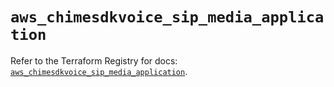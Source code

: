 # `aws_chimesdkvoice_sip_media_application`

Refer to the Terraform Registry for docs: [`aws_chimesdkvoice_sip_media_application`](https://registry.terraform.io/providers/hashicorp/aws/5.37.0/docs/resources/chimesdkvoice_sip_media_application).
